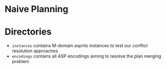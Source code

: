 # Naive Planning

# Directories
- `instances` contains M-domain asprilo instances to test our conflict resolution approaches 
- `encodings` contains all ASP encodings aiming to resolve the plan merging problem
